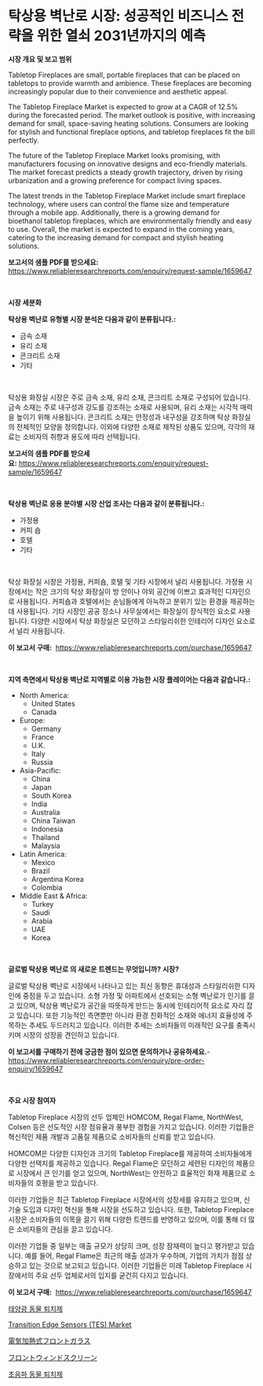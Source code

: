 <p><h1>탁상용 벽난로 시장: 성공적인 비즈니스 전략을 위한 열쇠 2031년까지의 예측</h1></p><p><strong>시장 개요 및 보고 범위</strong></p>
<p><p>Tabletop Fireplaces are small, portable fireplaces that can be placed on tabletops to provide warmth and ambience. These fireplaces are becoming increasingly popular due to their convenience and aesthetic appeal.</p><p>The Tabletop Fireplace Market is expected to grow at a CAGR of 12.5% during the forecasted period. The market outlook is positive, with increasing demand for small, space-saving heating solutions. Consumers are looking for stylish and functional fireplace options, and tabletop fireplaces fit the bill perfectly.</p><p>The future of the Tabletop Fireplace Market looks promising, with manufacturers focusing on innovative designs and eco-friendly materials. The market forecast predicts a steady growth trajectory, driven by rising urbanization and a growing preference for compact living spaces.</p><p>The latest trends in the Tabletop Fireplace Market include smart fireplace technology, where users can control the flame size and temperature through a mobile app. Additionally, there is a growing demand for bioethanol tabletop fireplaces, which are environmentally friendly and easy to use. Overall, the market is expected to expand in the coming years, catering to the increasing demand for compact and stylish heating solutions.</p></p>
<p><strong>보고서의 샘플 PDF를 받으세요:</strong> <a href="https://www.reliableresearchreports.com/enquiry/request-sample/1659647">https://www.reliableresearchreports.com/enquiry/request-sample/1659647</a></p>
<p>&nbsp;</p>
<p><strong>시장 세분화</strong></p>
<p><strong>탁상용 벽난로 유형별 시장 분석은 다음과 같이 분류됩니다.:</strong></p>
<p><ul><li>금속 소재</li><li>유리 소재</li><li>콘크리트 소재</li><li>기타</li></ul></p>
<p>&nbsp;</p>
<p><p>탁상용 화장실 시장은 주로 금속 소재, 유리 소재, 콘크리트 소재로 구성되어 있습니다. 금속 소재는 주로 내구성과 강도를 강조하는 소재로 사용되며, 유리 소재는 시각적 매력을 높이기 위해 사용됩니다. 콘크리트 소재는 안정성과 내구성을 강조하며 탁상 화장실의 전체적인 모양을 정의합니다. 이외에 다양한 소재로 제작된 상품도 있으며, 각각의 재료는 소비자의 취향과 용도에 따라 선택됩니다.</p></p>
<p><strong>보고서의 샘플 PDF를 받으세요:</strong>&nbsp;<a href="https://www.reliableresearchreports.com/enquiry/request-sample/1659647">https://www.reliableresearchreports.com/enquiry/request-sample/1659647</a></p>
<p>&nbsp;</p>
<p><strong> 탁상용 벽난로 응용 분야별 시장 산업 조사는 다음과 같이 분류됩니다.:</strong></p>
<p><ul><li>가정용</li><li>커피 숍</li><li>호텔</li><li>기타</li></ul></p>
<p>&nbsp;</p>
<p><p>탁상 화장실 시장은 가정용, 커피숍, 호텔 및 기타 시장에서 널리 사용됩니다. 가정용 시장에서는 작은 크기의 탁상 화장실이 방 안이나 야외 공간에 이쁘고 효과적인 디자인으로 사용됩니다. 커피숍과 호텔에서는 손님들에게 아늑하고 분위기 있는 환경을 제공하는 데 사용됩니다. 기타 시장인 공공 장소나 사무실에서는 화장실이 장식적인 요소로 사용됩니다. 다양한 시장에서 탁상 화장실은 모던하고 스타일리쉬한 인테리어 디자인 요소로서 널리 사용됩니다.</p></p>
<p><strong>이 보고서 구매:</strong>&nbsp; <a href="https://www.reliableresearchreports.com/purchase/1659647">https://www.reliableresearchreports.com/purchase/1659647</a></p>
<p>&nbsp;</p>
<p><strong>지역 측면에서 탁상용 벽난로 지역별로 이용 가능한 시장 플레이어는 다음과 같습니다.:</strong></p>
<p><ul>
    <li>
        North America:
        <ul>
            <li>United States</li>
            <li>Canada</li>
        </ul>
    </li>
    <li>
        Europe:
        <ul>
            <li>Germany</li>
            <li>France</li>
            <li>U.K.</li>
            <li>Italy</li>
            <li>Russia</li>
        </ul>
    </li>
    <li>
        Asia-Pacific:
        <ul>
            <li>China</li>
            <li>Japan</li>
            <li>South Korea</li>
            <li>India</li>
            <li>Australia</li>
            <li>China Taiwan</li>
            <li>Indonesia</li>
            <li>Thailand</li>
            <li>Malaysia</li>
        </ul>
    </li>
    <li>
        Latin America:
        <ul>
            <li>Mexico</li>
            <li>Brazil</li>
            <li>Argentina Korea</li>
            <li>Colombia</li>
        </ul>
    </li>
    <li>
        Middle East & Africa:
        <ul>
            <li>Turkey</li>
            <li>Saudi</li>
            <li>Arabia</li>
            <li>UAE</li>
            <li>Korea</li>
        </ul>
    </li>
    </ul></p>
<p>&nbsp;</p>
<p><strong>글로벌 탁상용 벽난로 의 새로운 트렌드는 무엇입니까? 시장?</strong></p>
<p><p>글로벌 탁상용 벽난로 시장에서 나타나고 있는 최신 동향은 휴대성과 스타일리쉬한 디자인에 중점을 두고 있습니다. 소형 가정 및 아파트에서 선호되는 소형 벽난로가 인기를 끌고 있으며, 탁상용 벽난로가 공간을 따뜻하게 만드는 동시에 인테리어적 요소로 자리 잡고 있습니다. 또한 기능적인 측면뿐만 아니라 환경 친화적인 소재와 에너지 효율성에 주목하는 추세도 두드러지고 있습니다. 이러한 추세는 소비자들의 미래적인 요구를 충족시키며 시장의 성장을 견인하고 있습니다.</p></p>
<p><strong>이 보고서를 구매하기 전에 궁금한 점이 있으면 문의하거나 공유하세요.</strong>- <a href="https://www.reliableresearchreports.com/enquiry/pre-order-enquiry/1659647">https://www.reliableresearchreports.com/enquiry/pre-order-enquiry/1659647</a></p>
<p>&nbsp;</p>
<p><strong>주요 시장 참여자</strong></p>
<p><p>Tabletop Fireplace 시장의 선두 업체인 HOMCOM, Regal Flame, NorthWest, Colsen 등은 선도적인 시장 점유율과 풍부한 경험을 가지고 있습니다. 이러한 기업들은 혁신적인 제품 개발과 고품질 제품으로 소비자들의 신뢰를 받고 있습니다.</p><p>HOMCOM은 다양한 디자인과 크기의 Tabletop Fireplace를 제공하여 소비자들에게 다양한 선택지를 제공하고 있습니다. Regal Flame은 모던하고 세련된 디자인의 제품으로 시장에서 큰 인기를 얻고 있으며, NorthWest는 안전하고 효율적인 화재 제품으로 소비자들의 호평을 받고 있습니다.</p><p>이러한 기업들은 최근 Tabletop Fireplace 시장에서의 성장세를 유지하고 있으며, 신기술 도입과 디자인 혁신을 통해 시장을 선도하고 있습니다. 또한, Tabletop Fireplace 시장은 소비자들의 이목을 끌기 위해 다양한 트렌드를 반영하고 있으며, 이를 통해 더 많은 소비자들의 관심을 끌고 있습니다.</p><p>이러한 기업들 중 일부는 매출 규모가 상당히 크며, 성장 잠재력이 높다고 평가받고 있습니다. 예를 들어, Regal Flame은 최근의 매출 성과가 우수하며, 기업의 가치가 점점 상승하고 있는 것으로 보고되고 있습니다. 이러한 기업들은 미래 Tabletop Fireplace 시장에서의 주요 선두 업체로서의 입지를 굳건히 다지고 있습니다.</p></p>
<p><strong>이 보고서 구매:</strong>&nbsp;&nbsp;<a href="https://www.reliableresearchreports.com/purchase/1659647">https://www.reliableresearchreports.com/purchase/1659647</a></p>
<p><p><a href="https://github.com/Maeennan456456/Market-Research-Report-List-1/blob/main/589881712753.md">태양광 동물 퇴치제</a></p><p><a href="https://github.com/johnbach50/Market-Research-Report-List-2/blob/main/transition-edge-sensors-tes-market.md">Transition Edge Sensors (TES) Market</a></p><p><a href="https://github.com/NashBeahan2023/Market-Research-Report-List-1/blob/main/653881513795.md">電気加熱式フロントガラス</a></p><p><a href="https://github.com/joaejkdzgyljvo6/Market-Research-Report-List-1/blob/main/508907013794.md">フロントウィンドスクリーン</a></p><p><a href="https://github.com/vsap75a286l/Market-Research-Report-List-1/blob/main/674565112752.md">초음파 동물 퇴치제</a></p></p>
